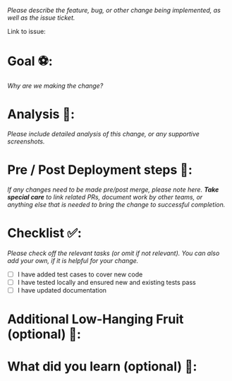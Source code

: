 *Please describe the feature, bug, or other change being implemented, as well as the issue ticket.*

Link to issue: 

# Goal ⚽️:
*Why are we making the change?*


# Analysis 🧪:
*Please include detailed analysis of this change, or any supportive screenshots.*



# Pre / Post Deployment steps 🏁:
*If any changes need to be made pre/post merge, please note here.*
***Take special care** to link related PRs, document work by other teams, or anything else that is needed to bring the change to successful completion.*


# Checklist ✅:
*Please check off the relevant tasks (or omit if not relevant).  You can also add your own, if it is helpful for your change.*
- [ ] I have added test cases to cover new code
- [ ] I have tested locally and ensured new and existing tests pass
- [ ] I have updated documentation

# Additional Low-Hanging Fruit (optional) 🍌:


# What did you learn (optional) 📓:


